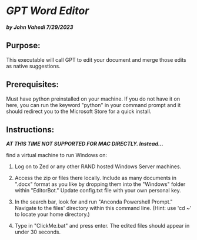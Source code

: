 # ***GPT Word Editor***
***by John Vahedi 7/29/2023***

## Purpose:

 This executable will call GPT to edit your document and merge
 those edits as native suggestions. 

## Prerequisites:

 Must have python preinstalled on your machine. If you do not have
 it on here, you can run the keyword "python" in your command 
 prompt and it should redirect you to the Microsoft Store for a 
 quick install.

## Instructions:

***AT THIS TIME NOT SUPPORTED FOR MAC DIRECTLY. Instead...***

find a virtual machine to run Windows on:

1. Log on to Zed or any other RAND hosted Windows Server machines. 

2. Access the zip or files there locally. 
   Include as many documents in ".docx" format as you like by 
   dropping them into the "Windows" folder within "EditorBot."
   Update config.txt file with your own personal key. 

3. In the search bar, look for and run "Anconda Powershell Prompt."
   Navigate to the files' directory within this command line.
   (Hint: use 'cd ~' to locate your home directory.)

4. Type in "ClickMe.bat" and press enter. The edited files should
   appear in under 30 seconds. 


